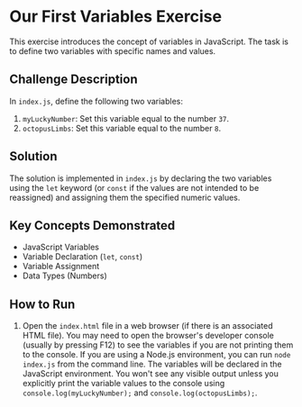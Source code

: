 # Our First Variables Exercise

This exercise introduces the concept of variables in JavaScript. The task is to define two variables with specific names and values.

## Challenge Description

In `index.js`, define the following two variables:

1.  `myLuckyNumber`: Set this variable equal to the number `37`.
2.  `octopusLimbs`: Set this variable equal to the number `8`.

## Solution

The solution is implemented in `index.js` by declaring the two variables using the `let` keyword (or `const` if the values are not intended to be reassigned) and assigning them the specified numeric values.

## Key Concepts Demonstrated

*   JavaScript Variables
*   Variable Declaration (`let`, `const`)
*   Variable Assignment
*   Data Types (Numbers)

## How to Run

1.  Open the `index.html` file in a web browser (if there is an associated HTML file).  You may need to open the browser's developer console (usually by pressing F12) to see the variables if you are not printing them to the console. If you are using a Node.js environment, you can run `node index.js` from the command line. The variables will be declared in the JavaScript environment. You won't see any visible output unless you explicitly print the variable values to the console using `console.log(myLuckyNumber);` and `console.log(octopusLimbs);`.